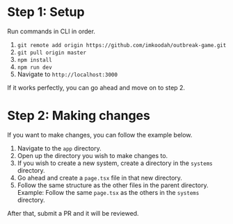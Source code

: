 # Step 1: Setup

Run commands in CLI in order.

1. `git remote add origin https://github.com/imkoodah/outbreak-game.git`
2. `git pull origin master`
3. `npm install`
4. `npm run dev`
5. Navigate to `http://localhost:3000`

If it works perfectly, you can go ahead and move on to step 2.

# Step 2: Making changes

If you want to make changes, you can follow the example below.

1. Navigate to the `app` directory.
2. Open up the directory you wish to make changes to.
3. If you wish to create a new system, create a directory in the `systems` directory.
4. Go ahead and create a `page.tsx` file in that new directory.
5. Follow the same structure as the other files in the parent directory. Example: Follow the same `page.tsx` as the others in the `systems` directory.

After that, submit a PR and it will be reviewed.